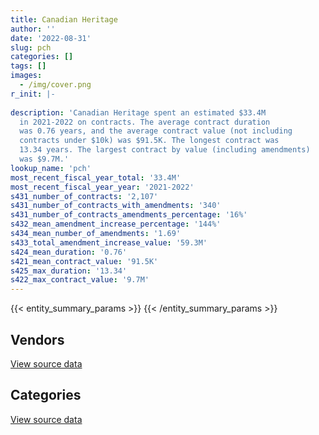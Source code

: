 ```yaml
---
title: Canadian Heritage
author: ''
date: '2022-08-31'
slug: pch
categories: []
tags: []
images:
  - /img/cover.png
r_init: |-
  
description: 'Canadian Heritage spent an estimated $33.4M
  in 2021-2022 on contracts. The average contract duration
  was 0.76 years, and the average contract value (not including
  contracts under $10k) was $91.5K. The longest contract was
  13.34 years. The largest contract by value (including amendments)
  was $9.7M.'
lookup_name: 'pch'
most_recent_fiscal_year_total: '33.4M'
most_recent_fiscal_year_year: '2021-2022'
s431_number_of_contracts: '2,107'
s431_number_of_contracts_with_amendments: '340'
s431_number_of_contracts_amendments_percentage: '16%'
s432_mean_amendment_increase_percentage: '144%'
s434_mean_number_of_amendments: '1.69'
s433_total_amendment_increase_value: '59.3M'
s424_mean_duration: '0.76'
s421_mean_contract_value: '91.5K'
s425_max_duration: '13.34'
s422_max_contract_value: '9.7M'
---
```


<script src="/rmarkdown-libs/htmlwidgets/htmlwidgets.js"></script>
<link href="/rmarkdown-libs/datatables-css/datatables-crosstalk.css" rel="stylesheet" />
<script src="/rmarkdown-libs/datatables-binding/datatables.js"></script>
<script src="/rmarkdown-libs/jquery/jquery-3.6.0.min.js"></script>
<link href="/rmarkdown-libs/dt-core-bootstrap/css/dataTables.bootstrap.min.css" rel="stylesheet" />
<link href="/rmarkdown-libs/dt-core-bootstrap/css/dataTables.bootstrap.extra.css" rel="stylesheet" />
<script src="/rmarkdown-libs/dt-core-bootstrap/js/jquery.dataTables.min.js"></script>
<script src="/rmarkdown-libs/dt-core-bootstrap/js/dataTables.bootstrap.min.js"></script>
<link href="/rmarkdown-libs/crosstalk/css/crosstalk.min.css" rel="stylesheet" />
<script src="/rmarkdown-libs/crosstalk/js/crosstalk.min.js"></script>
<script src="/rmarkdown-libs/htmlwidgets/htmlwidgets.js"></script>
<link href="/rmarkdown-libs/datatables-css/datatables-crosstalk.css" rel="stylesheet" />
<script src="/rmarkdown-libs/datatables-binding/datatables.js"></script>
<script src="/rmarkdown-libs/jquery/jquery-3.6.0.min.js"></script>
<link href="/rmarkdown-libs/dt-core-bootstrap/css/dataTables.bootstrap.min.css" rel="stylesheet" />
<link href="/rmarkdown-libs/dt-core-bootstrap/css/dataTables.bootstrap.extra.css" rel="stylesheet" />
<script src="/rmarkdown-libs/dt-core-bootstrap/js/jquery.dataTables.min.js"></script>
<script src="/rmarkdown-libs/dt-core-bootstrap/js/dataTables.bootstrap.min.js"></script>
<link href="/rmarkdown-libs/crosstalk/css/crosstalk.min.css" rel="stylesheet" />
<script src="/rmarkdown-libs/crosstalk/js/crosstalk.min.js"></script>

{{< entity_summary_params >}}
{{< /entity_summary_params >}}

## Vendors

<div id="htmlwidget-1" style="width:100%;height:auto;" class="datatables html-widget"></div>
<script type="application/json" data-for="htmlwidget-1">{"x":{"style":"bootstrap","filter":"none","vertical":false,"data":[["<a href=\"/vendors/acosys_consulting_services/\">Acosys Consulting Services<\/a>","<a href=\"/vendors/advanced_business_interiors/\">Advanced Business Interiors<\/a>","<a href=\"/vendors/advanced_chippewa_technologies/\">Advanced Chippewa Technologies<\/a>","<a href=\"/vendors/agilent/\">Agilent<\/a>","<a href=\"/vendors/ainsworth/\">Ainsworth<\/a>","<a href=\"/vendors/altis_human_resources/\">Altis Human Resources<\/a>","<a href=\"/vendors/anixter/\">Anixter<\/a>","<a href=\"/vendors/aon_reed_stenhouse/\">Aon Reed Stenhouse<\/a>","<a href=\"/vendors/ari_financial_services/\">ARI Financial Services<\/a>","<a href=\"/vendors/artemp_personnel_services/\">Artemp Personnel Services<\/a>","<a href=\"/vendors/asokan_business_interiors/\">Asokan Business Interiors<\/a>","<a href=\"/vendors/avi_spl_canada/\">AVI SPL Canada<\/a>","<a href=\"/vendors/bdo_canada/\">BDO Canada<\/a>","<a href=\"/vendors/bell_canada/\">Bell Canada<\/a>","<a href=\"/vendors/brookfield_global_integrated_solutions/\">Brookfield Global Integrated Solutions<\/a>","<a href=\"/vendors/cache_computer_consulting/\">Cache Computer Consulting<\/a>","<a href=\"/vendors/calian/\">Calian<\/a>","<a href=\"/vendors/canadian_corps_of_commissionaires/\">Canadian Corps of Commissionaires<\/a>","<a href=\"/vendors/carahsoft_technology/\">Carahsoft Technology<\/a>","<a href=\"/vendors/cdw_canada/\">CDW Canada<\/a>","<a href=\"/vendors/chubb_edwards/\">Chubb Edwards<\/a>","<a href=\"/vendors/cision_canada/\">Cision Canada<\/a>","<a href=\"/vendors/cofomo/\">Cofomo<\/a>","<a href=\"/vendors/colliers_project_leaders/\">Colliers Project Leaders<\/a>","<a href=\"/vendors/cossette_communications/\">Cossette Communications<\/a>","<a href=\"/vendors/csdc_systems/\">CSDC Systems<\/a>","<a href=\"/vendors/dell_computer/\">Dell Computer<\/a>","<a href=\"/vendors/deloitte/\">Deloitte<\/a>","<a href=\"/vendors/donna_cona/\">Donna Cona<\/a>","<a href=\"/vendors/dymech_engineering/\">Dymech Engineering<\/a>","<a href=\"/vendors/dynamic_personnel_consultants/\">Dynamic Personnel Consultants<\/a>","<a href=\"/vendors/eberhard_von_huene_associates/\">Eberhard Von Huene Associates<\/a>","<a href=\"/vendors/ebsco_canada/\">EBSCO Canada<\/a>","<a href=\"/vendors/ecole_de_langues_abce/\">Ecole De Langues Abce<\/a>","<a href=\"/vendors/emtec/\">Emtec<\/a>","<a href=\"/vendors/environics_research_group/\">Environics Research Group<\/a>","<a href=\"/vendors/ernst_young/\">Ernst Young<\/a>","<a href=\"/vendors/esri/\">ESRI<\/a>","<a href=\"/vendors/evaluation_personnel_selection/\">Evaluation Personnel Selection<\/a>","<a href=\"/vendors/excel_human_resources/\">Excel Human Resources<\/a>","<a href=\"/vendors/ference_company_consulting/\">Ference Company Consulting<\/a>","<a href=\"/vendors/ford_motor_company/\">Ford Motor Company<\/a>","<a href=\"/vendors/gartner/\">Gartner<\/a>","<a href=\"/vendors/general_motors/\">General Motors<\/a>","<a href=\"/vendors/genesis_integration/\">Genesis Integration<\/a>","<a href=\"/vendors/global_upholstery/\">Global Upholstery<\/a>","<a href=\"/vendors/goss_gilroy/\">Goss Gilroy<\/a>","<a href=\"/vendors/graybridge_international_consulting/\">Graybridge International Consulting<\/a>","<a href=\"/vendors/haworth/\">Haworth<\/a>","<a href=\"/vendors/hewlett_packard/\">Hewlett Packard<\/a>","<a href=\"/vendors/hypertec/\">Hypertec<\/a>","<a href=\"/vendors/ibiska_telecom/\">Ibiska Telecom<\/a>","<a href=\"/vendors/ifathom/\">iFathom<\/a>","<a href=\"/vendors/interactive_audio_visual/\">Interactive Audio Visual<\/a>","<a href=\"/vendors/ipsos/\">Ipsos<\/a>","<a href=\"/vendors/iron_mountain/\">Iron Mountain<\/a>","<a href=\"/vendors/itex/\">ITEX<\/a>","<a href=\"/vendors/jim_pattison_industries/\">Jim Pattison Industries<\/a>","<a href=\"/vendors/language_research_development_group/\">Language Research Development Group<\/a>","<a href=\"/vendors/les_traiteurs_bytown_catering/\">Les Traiteurs Bytown Catering<\/a>","<a href=\"/vendors/linovati/\">Linovati<\/a>","<a href=\"/vendors/lionbridge/\">Lionbridge<\/a>","<a href=\"/vendors/lowe_martin_company/\">Lowe Martin Company<\/a>","<a href=\"/vendors/manifest_communications/\">Manifest Communications<\/a>","<a href=\"/vendors/maplesoft_consulting/\">Maplesoft Consulting<\/a>","<a href=\"/vendors/media_q/\">Media Q<\/a>","<a href=\"/vendors/messa_computing/\">Messa Computing<\/a>","<a href=\"/vendors/microsoft_canada/\">Microsoft Canada<\/a>","<a href=\"/vendors/mnp/\">MNP<\/a>","<a href=\"/vendors/morneau_shepell/\">Morneau Shepell<\/a>","<a href=\"/vendors/national_arts_centre/\">National Arts Centre<\/a>","<a href=\"/vendors/nations_translation_group/\">Nations Translation Group<\/a>","<a href=\"/vendors/nattiq/\">NATTIQ<\/a>","<a href=\"/vendors/naut_mawt_tribal_council/\">Naut’sa mawt Tribal Council<\/a>","<a href=\"/vendors/nisha_techonologies/\">Nisha Techonologies<\/a>","<a href=\"/vendors/nitam_solutions/\">Nitam Solutions<\/a>","<a href=\"/vendors/northern_micro/\">Northern Micro<\/a>","<a href=\"/vendors/nova_networks/\">Nova Networks<\/a>","<a href=\"/vendors/opentext/\">OpenText<\/a>","<a href=\"/vendors/oxford_economics_usa/\">Oxford Economics USA<\/a>","<a href=\"/vendors/paladin_group/\">Paladin Group<\/a>","<a href=\"/vendors/phaselock_systems_international/\">Phaselock Systems International<\/a>","<a href=\"/vendors/postmedia_network/\">Postmedia Network<\/a>","<a href=\"/vendors/pr3_medias/\">PR3 Medias<\/a>","<a href=\"/vendors/pra/\">PRA<\/a>","<a href=\"/vendors/pricewaterhouse_coopers/\">Pricewaterhouse Coopers<\/a>","<a href=\"/vendors/printers_plus/\">Printers Plus<\/a>","<a href=\"/vendors/proquest/\">ProQuest<\/a>","<a href=\"/vendors/purespirit_solutions/\">PureSpirIT Solutions<\/a>","<a href=\"/vendors/qmr/\">QMR<\/a>","<a href=\"/vendors/r_e_gilmore_investments/\">R E Gilmore Investments<\/a>","<a href=\"/vendors/r_r_international_translation/\">R R International Translation<\/a>","<a href=\"/vendors/raymond_chabot_grant_thornton/\">Raymond Chabot Grant Thornton<\/a>","<a href=\"/vendors/rhea/\">RHEA<\/a>","<a href=\"/vendors/rogers/\">Rogers<\/a>","<a href=\"/vendors/s_p_global_market_intelligence/\">S P Global Market Intelligence<\/a>","<a href=\"/vendors/samson_associes/\">Samson Associes<\/a>","<a href=\"/vendors/sap/\">SAP<\/a>","<a href=\"/vendors/sas_institute/\">SAS Institute<\/a>","<a href=\"/vendors/sca_shipping_consultants_associated/\">SCA Shipping Consultants Associated<\/a>","<a href=\"/vendors/si_systems/\">SI Systems<\/a>","<a href=\"/vendors/siemens/\">Siemens<\/a>","<a href=\"/vendors/sierra_systems_group/\">Sierra Systems Group<\/a>","<a href=\"/vendors/simex_defence/\">Simex Defence<\/a>","<a href=\"/vendors/simplex_grinnell/\">Simplex Grinnell<\/a>","<a href=\"/vendors/softchoice/\">Softchoice<\/a>","<a href=\"/vendors/solotech/\">Solotech<\/a>","<a href=\"/vendors/stantec/\">Stantec<\/a>","<a href=\"/vendors/subaru_canada/\">Subaru Canada<\/a>","<a href=\"/vendors/suncor_energy/\">Suncor Energy<\/a>","<a href=\"/vendors/super_channel_international/\">Super Channel International<\/a>","<a href=\"/vendors/systematix_solutions/\">Systematix Solutions<\/a>","<a href=\"/vendors/systemscope/\">Systemscope<\/a>","<a href=\"/vendors/teknion/\">Teknion<\/a>","<a href=\"/vendors/telecom_computer_services/\">Telecom Computer Services<\/a>","<a href=\"/vendors/telus_canada/\">Telus Canada<\/a>","<a href=\"/vendors/thales/\">Thales<\/a>","<a href=\"/vendors/the_vcan_group/\">The VCAN Group<\/a>","<a href=\"/vendors/tiree/\">Tiree<\/a>","<a href=\"/vendors/toshiba_canada/\">Toshiba Canada<\/a>","<a href=\"/vendors/totem_offisource/\">Totem Offisource<\/a>","<a href=\"/vendors/toyota/\">Toyota<\/a>","<a href=\"/vendors/turtle_island_staffing/\">Turtle Island Staffing<\/a>","<a href=\"/vendors/tyco_integrated_fire_security/\">Tyco Integrated Fire Security<\/a>","<a href=\"/vendors/ubiqus_canada/\">Ubiqus Canada<\/a>","<a href=\"/vendors/united_rentals_of_canada/\">United Rentals of Canada<\/a>","<a href=\"/vendors/university_of_ottawa/\">University of Ottawa<\/a>","<a href=\"/vendors/university_of_regina/\">University of Regina<\/a>","<a href=\"/vendors/westbury_national_show_systems/\">Westbury National Show Systems<\/a>","<a href=\"/vendors/workdynamics_technologies/\">WorkDynamics Technologies<\/a>","<a href=\"/vendors/wsp/\">WSP<\/a>"],[null,93720.6,115095.41,null,32663.33,100926.14,null,34704.5,21667.5,10741.66,null,501.71,1015854.21,498904.34,43156.49,399608.43,433715.76,734203.57,93962.63,null,51811.76,123421.61,1304363.6,null,73095.36,22385.88,null,null,null,96072.88,44532.82,10747.08,134619.5,10413.39,72154.43,null,92011.91,15603.26,null,626182.49,null,null,153395.56,null,190284.2,null,118886.25,null,18577.82,41120.31,14926.3,291659.68,null,null,23625,5173.88,null,null,23027.16,23156.47,99338.41,12735.6,76773.77,null,781447.35,16943.68,null,415259.49,212834.82,null,null,null,null,null,280871.34,null,648734.98,null,null,null,null,null,24314.75,2168209.09,141313.18,109280.96,null,32828.98,null,null,43891.91,null,481582.77,35688.32,16950,25000.53,275950.32,209758.39,10280.51,null,null,104220.34,null,21932.93,58758.25,29600.97,119337.65,null,null,null,201985.15,89295.04,24860,62908.3,19660.73,16458.45,null,null,101248,484618.48,null,31857.41,null,27922.71,32397.25,12654,null,39960,null,71946.88,null],[null,110280.6,145643.84,13389.94,32752.82,50772.97,16663.48,31972.89,13678.5,12520.53,83500.97,88543.61,17628,494475.2,122938.92,422306.59,193043.81,794815.24,94220.06,null,134119.66,121510.06,24860,231862.32,64830.95,22447.21,415265.73,42360,null,null,48653.77,null,119461.28,39905.86,46533.96,null,87104.4,50196.41,null,null,110073.84,null,null,null,27292.36,null,64228.75,14678.98,112100.63,null,null,318413.73,11639,87945.34,null,null,35739.1,null,36643.23,23945.77,840230.61,21229.83,76984.11,null,54595.86,302.57,null,180645.81,null,null,null,null,null,null,248071.34,null,258576.32,77820.88,9714.66,null,null,55590.76,16554.5,2813590.76,76151.25,null,null,72701.86,27414.53,null,63106.6,null,302192.41,23893.79,null,25069.02,229809.73,115802.37,17862.84,null,null,93654.64,141956.25,null,37065.76,39562.54,320132.1,null,46704.46,26366.02,205379.85,33865.97,null,null,null,12320.17,null,null,null,null,2113.3,null,null,27999.21,6025.1,null,null,26189.16,13485.42,27302.65,null],[25689.25,34196.95,251644.97,12953.02,32663.33,18602.54,null,19522.31,21052.9,null,null,null,24194.34,546351.33,39586.08,406981.2,188917.92,362554.53,null,23230.7,147977.65,56981.92,1222825.59,231228.81,134922,5581.14,null,278444.68,null,26465.73,8484.14,null,102719.76,null,18240.55,211632.39,109953.78,68350.42,1710.92,null,150144.08,51263.1,151565.07,46413.15,24408.92,null,173583.18,null,null,null,113525.39,205500.76,null,11592.03,69580.05,null,null,40976.64,73055.64,null,837752.35,8436.22,null,24718.75,null,7345,38869.74,314272.41,null,27283.85,45200,23100.62,12798.34,386925,140074.04,49582.14,3406779.22,null,13280.34,null,null,null,56500,3291175.22,23117.06,null,11743.2,11689.44,28397.11,88699.35,null,null,381917.34,null,117403.61,23699.13,105852.76,191369.47,10076.99,90330.99,174025.63,96900.89,null,null,29547.95,71175.29,261390.45,22261,null,13224.81,null,null,null,null,13406.84,12320.21,null,null,null,null,36275.43,32947.95,null,27922.71,12299.49,null,17350.88,null,null,112246.44,null],[null,null,156756,134537.62,36615.47,72551.81,null,null,16897.6,null,null,null,11278.57,518383.09,45242.66,172877.13,null,490976.51,1397.08,null,133753.21,2472.67,2529652.16,231228.81,null,null,null,39962.45,17429.98,null,6469.15,null,149573.26,null,18240.55,null,null,27358.47,36734.51,null,236906.74,null,199017.92,null,45832.5,15370.65,116796.1,null,null,null,12790.97,182900.76,null,48766.63,95051.32,null,null,null,54175.09,null,362007.51,8529.02,null,null,null,null,96887.95,934138.11,null,null,null,111340.11,31351.65,null,201729.8,null,1430211.17,21983.73,16724,6344.52,11134.62,null,48590,5204803.81,188377.83,null,null,46677.18,null,null,null,22995,555945.45,null,42375,32016.1,220137.22,45290.4,null,110203.81,604220.94,96900.89,78012.11,null,37712.82,34768.3,113121.62,null,null,75.56,null,null,null,71390.91,null,12050.88,8465.42,24861.17,null,null,null,null,4517.37,27922.71,null,null,108199.12,null,null,41063.05,10000.5]],"container":"<table class=\"table table-striped table-hover row-border order-column display\">\n  <thead>\n    <tr>\n      <th>Vendor<\/th>\n      <th>2018-2019<\/th>\n      <th>2019-2020<\/th>\n      <th>2020-2021<\/th>\n      <th>2021-2022<\/th>\n    <\/tr>\n  <\/thead>\n<\/table>","options":{"order":[[4,"desc"]],"pageLength":10,"autoWidth":true,"columnDefs":[{"targets":1,"render":"function(data, type, row, meta) {\n    return type !== 'display' ? data : DTWidget.formatCurrency(data, \"$\", 2, 3, \",\", \".\", true, null);\n  }"},{"targets":2,"render":"function(data, type, row, meta) {\n    return type !== 'display' ? data : DTWidget.formatCurrency(data, \"$\", 2, 3, \",\", \".\", true, null);\n  }"},{"targets":3,"render":"function(data, type, row, meta) {\n    return type !== 'display' ? data : DTWidget.formatCurrency(data, \"$\", 2, 3, \",\", \".\", true, null);\n  }"},{"targets":4,"render":"function(data, type, row, meta) {\n    return type !== 'display' ? data : DTWidget.formatCurrency(data, \"$\", 2, 3, \",\", \".\", true, null);\n  }"},{"width":"16%","targets":[1,2,3,4]},{"className":"dt-right","targets":[1,2,3,4]}],"orderClasses":false}},"evals":["options.columnDefs.0.render","options.columnDefs.1.render","options.columnDefs.2.render","options.columnDefs.3.render"],"jsHooks":[]}</script>
<p class="text-right">
<a href="https://github.com/GoC-Spending/contracts-data/tree/main/data/out/departments/pch/summary_by_fiscal_year_by_vendor.csv" class="source-data-link btn btn-link">View source data</a>
</p>

## Categories

<div id="htmlwidget-2" style="width:100%;height:auto;" class="datatables html-widget"></div>
<script type="application/json" data-for="htmlwidget-2">{"x":{"style":"bootstrap","filter":"none","vertical":false,"data":[["<a href=\"/categories/facilities_and_construction/\">Facilities and construction<\/a>","<a href=\"/categories/office_management/\">Office management<\/a>","<a href=\"/categories/professional_services/\">Professional services<\/a>","<a href=\"/categories/information_technology/\">Information technology<\/a>","<a href=\"/categories/transportation_and_logistics/\">Transportation and logistics<\/a>","<a href=\"/categories/industrial_products_and_services/\">Industrial products and services<\/a>","<a href=\"/categories/travel/\">Travel<\/a>","<a href=\"/categories/security_and_protection/\">Security and protection<\/a>","<a href=\"/categories/human_capital/\">Human capital<\/a>"],[472933.42,1514357.45,10782754.23,9328120.06,165960.94,3162912.61,143987.82,943635.13,535605.35],[445527.72,1791588.86,11737566.14,5205632.59,259088.6,3622758.59,17501.92,880150.31,746856.87],[557771.75,823258.62,14958910.13,8902834.93,240250.62,3759404.71,336766.89,390477.24,1020698.51],[439128.96,808802.33,18137594.2,9526767.12,169315.25,2625331.75,102437.66,518899.22,1062425.48]],"container":"<table class=\"table table-striped table-hover row-border order-column display\">\n  <thead>\n    <tr>\n      <th>Category<\/th>\n      <th>2018-2019<\/th>\n      <th>2019-2020<\/th>\n      <th>2020-2021<\/th>\n      <th>2021-2022<\/th>\n    <\/tr>\n  <\/thead>\n<\/table>","options":{"order":[[4,"desc"]],"dom":"t","pageLength":30,"autoWidth":true,"columnDefs":[{"targets":1,"render":"function(data, type, row, meta) {\n    return type !== 'display' ? data : DTWidget.formatCurrency(data, \"$\", 2, 3, \",\", \".\", true, null);\n  }"},{"targets":2,"render":"function(data, type, row, meta) {\n    return type !== 'display' ? data : DTWidget.formatCurrency(data, \"$\", 2, 3, \",\", \".\", true, null);\n  }"},{"targets":3,"render":"function(data, type, row, meta) {\n    return type !== 'display' ? data : DTWidget.formatCurrency(data, \"$\", 2, 3, \",\", \".\", true, null);\n  }"},{"targets":4,"render":"function(data, type, row, meta) {\n    return type !== 'display' ? data : DTWidget.formatCurrency(data, \"$\", 2, 3, \",\", \".\", true, null);\n  }"},{"width":"16%","targets":[1,2,3,4]},{"className":"dt-right","targets":[1,2,3,4]}],"orderClasses":false,"lengthMenu":[10,25,30,50,100]}},"evals":["options.columnDefs.0.render","options.columnDefs.1.render","options.columnDefs.2.render","options.columnDefs.3.render"],"jsHooks":[]}</script>
<p class="text-right">
<a href="https://github.com/GoC-Spending/contracts-data/tree/main/data/out/departments/pch/summary_by_fiscal_year_by_category.csv" class="source-data-link btn btn-link">View source data</a>
</p>
